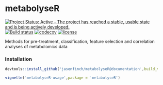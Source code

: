 # metabolyseR

[![Project Status: Active - The project has reached a stable, usable state and is being actively developed.](http://www.repostatus.org/badges/latest/active.svg)](http://www.repostatus.org/#active) [![Build status](https://travis-ci.org/jasenfinch/metabolyseR.svg?branch=documentation)](https://travis-ci.org/jasenfinch/metabolyseR) [![codecov](https://codecov.io/gh/jasenfinch/metabolyseR/branch/documentation/graph/badge.svg)](https://codecov.io/gh/jasenfinch/metabolyseR/branch/documentation) [![license](https://img.shields.io/badge/license-GNU%20GPL%20v2.0-blue.svg)](https://github.com/jasenfinch/metabolyseR/blob/documentation/DESCRIPTION)

Methods for pre-treatment, classification, feature selection and correlation analyses of metabolomics data

### Installation

```r
devtools::install_github('jasenfinch/metabolyseR@documentation',build_vignettes = TRUE)

vignette('metabolyseR-usage',package = 'metabolyseR')
```